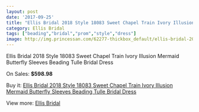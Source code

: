 ```yaml
---
layout: post
date: '2017-09-25'
title: "Ellis Bridal 2018 Style 18083 Sweet Chapel Train Ivory Illusion Mermaid Butterfly Sleeves Beading Tulle Bridal Dress"
category: Ellis Bridal
tags: ["beading","bridal","prom","style","dress"]
image: http://img.princessan.com/62277-thickbox_default/ellis-bridal-2018-style-18083-sweet-chapel-train-ivory-illusion-mermaid-butterfly-sleeves-beading-tulle-bridal-dress.jpg
---
```

Ellis Bridal 2018 Style 18083 Sweet Chapel Train Ivory Illusion Mermaid Butterfly Sleeves Beading Tulle Bridal Dress

On Sales: **$598.98**
<a href="https://www.princessan.com/en/ellis-bridal/27841-ellis-bridal-2018-style-18083-sweet-chapel-train-ivory-illusion-mermaid-butterfly-sleeves-beading-tulle-bridal-dress.html"><amp-img layout="responsive" width="600" height="600" src="//img.princessan.com/62277-thickbox_default/ellis-bridal-2018-style-18083-sweet-chapel-train-ivory-illusion-mermaid-butterfly-sleeves-beading-tulle-bridal-dress.jpg" alt="Ellis Bridal 2018 Style 18083 Sweet Chapel Train Ivory Illusion Mermaid Butterfly Sleeves Beading Tulle Bridal Dress 0" /></a>
<a href="https://www.princessan.com/en/ellis-bridal/27841-ellis-bridal-2018-style-18083-sweet-chapel-train-ivory-illusion-mermaid-butterfly-sleeves-beading-tulle-bridal-dress.html"><amp-img layout="responsive" width="600" height="600" src="//img.princessan.com/62278-thickbox_default/ellis-bridal-2018-style-18083-sweet-chapel-train-ivory-illusion-mermaid-butterfly-sleeves-beading-tulle-bridal-dress.jpg" alt="Ellis Bridal 2018 Style 18083 Sweet Chapel Train Ivory Illusion Mermaid Butterfly Sleeves Beading Tulle Bridal Dress 1" /></a>

Buy it: [Ellis Bridal 2018 Style 18083 Sweet Chapel Train Ivory Illusion Mermaid Butterfly Sleeves Beading Tulle Bridal Dress](https://www.princessan.com/en/ellis-bridal/27841-ellis-bridal-2018-style-18083-sweet-chapel-train-ivory-illusion-mermaid-butterfly-sleeves-beading-tulle-bridal-dress.html "Ellis Bridal 2018 Style 18083 Sweet Chapel Train Ivory Illusion Mermaid Butterfly Sleeves Beading Tulle Bridal Dress")

View more: [Ellis Bridal](https://www.princessan.com/en/260-ellis-bridal "Ellis Bridal")
